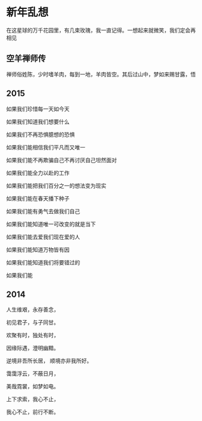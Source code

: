 新年乱想
==============


在这星球的万千花园里，有几束玫瑰，我一直记得。一想起来就微笑，我们定会再相见


空羊禅师传
----------
禅师俗姓陈，少时嗜羊肉，每到一地，羊肉皆空。其后过山中，梦如来赐甘露，悟


2015
----------
如果我们珍惜每一天如今天

如果我们知道我们想要什么

如果我们不再恐惧臆想的恐惧

如果我们能相信我们平凡而又唯一

如果我们能不再欺骗自己不再讨厌自己坦然面对

如果我们能全力以赴的工作

如果我们能把我们百分之一的想法变为现实

如果我们能在春天播下种子

如果我们能有勇气去做我们自己

如果我们能知道唯一可改变的就是当下

如果我们能去爱我们现在爱的人

如果我们能知道万物皆有因

如果我们能知道我们将要错过的

如果我们能


2014
--------
人生维艰，永存善念，

初见君子，与子同甘。

欢聚有时，独处有时，

因缘际遇，澄明幽黯。

逆境非吾所长居， 顺境亦非我所好。

霭霭浮云，不蔽日月，

美哉霓裳，如梦如电。

上下求索，我心不止，

我心不止，前行不断。
